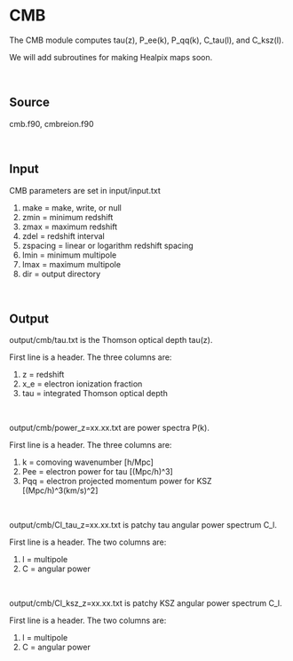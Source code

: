 # CMB

The CMB module computes tau(z), P_ee(k), P_qq(k), C_tau(l), and C_ksz(l).

We will add subroutines for making Healpix maps soon.

<br>

## Source

cmb.f90, cmbreion.f90

<br>

## Input

CMB parameters are set in input/input.txt

1) make = make, write, or null
2) zmin = minimum redshift
3) zmax = maximum redshift
4) zdel = redshift interval
5) zspacing = linear or logarithm redshift spacing
6) lmin = minimum multipole
7) lmax = maximum multipole
8) dir = output directory

<br>

## Output

output/cmb/tau.txt is the Thomson optical depth tau(z).

First line is a header. The three columns are:
1) z = redshift
2) x_e = electron ionization fraction
3) tau = integrated Thomson optical depth

<br>

output/cmb/power_z=xx.xx.txt are power spectra P(k).

First line is a header. The three columns are:
1) k = comoving wavenumber [h/Mpc]
2) Pee = electron power for tau [(Mpc/h)^3]
3) Pqq = electron projected momentum power for KSZ [(Mpc/h)^3(km/s)^2]

<br>

output/cmb/Cl_tau_z=xx.xx.txt is patchy tau angular power spectrum C_l.

First line is a header. The two columns are:
1) l = multipole
2) C = angular power

<br>

output/cmb/Cl_ksz_z=xx.xx.txt is patchy KSZ angular power spectrum C_l.

First line is a header. The two columns are:
1) l = multipole
2) C = angular power
